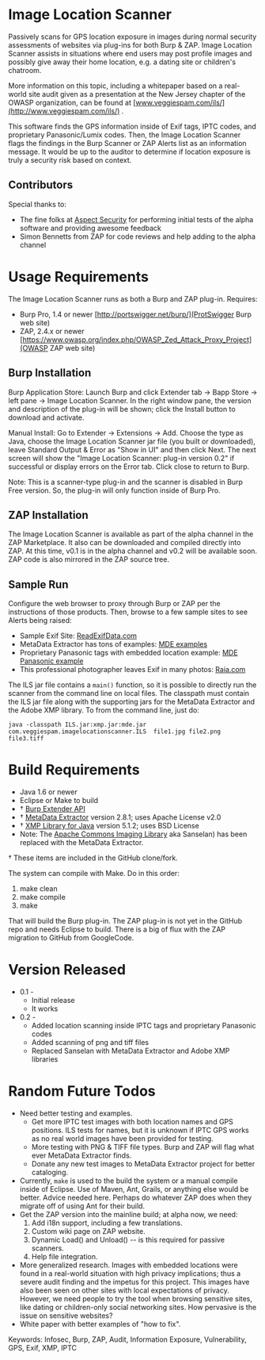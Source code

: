 # Image Location Scanner

Passively scans for GPS location exposure in images during normal
security assessments of websites via plug-ins for both Burp & ZAP.  Image
Location Scanner assists in situations where end users may post profile
images and possibly give away their home location, e.g. a dating site or
children's chatroom.

More information on this topic, including a whitepaper 
based on a real-world site audit given as a presentation at the New
Jersey chapter of the OWASP organization, can be found at
[www.veggiespam.com/ils/](http://www.veggiespam.com/ils/) .

This software finds the GPS information inside of Exif tags, IPTC codes,
and proprietary Panasonic/Lumix codes. Then, the Image Location Scanner flags the
findings in the
Burp Scanner or ZAP Alerts list as an information message.  It would be
up to the auditor to determine if location exposure is truly a security
risk based on context. 

## Contributors

Special thanks to:

* The fine folks at [Aspect Security](https://www.aspectsecurity.com/) for
  performing initial tests of the alpha software and providing awesome
  feedback
* Simon Bennetts from ZAP for code reviews and help adding to the alpha
  channel

# Usage Requirements
The Image Location Scanner runs as both a Burp and ZAP plug-in.
Requires:

* Burp Pro, 1.4 or newer
  [http://portswigger.net/burp/](ProtSwigger Burp web site)
* ZAP, 2.4.x or newer
  [https://www.owasp.org/index.php/OWASP_Zed_Attack_Proxy_Project](OWASP
  ZAP web site)

## Burp Installation

Burp Application Store: Launch Burp and click Extender tab &rarr;
Bapp Store &rarr; left pane &rarr; Image Location Scanner.  In the right window pane, the
version and description of the plug-in will be shown; click the Install
button to download and activate.

Manual Install: Go to Extender &rarr; Extensions &rarr; Add.  Choose the
type as Java, choose the Image Location Scanner jar file (you built or
downloaded), leave Standard Output & Error as "Show in UI" and then
click Next.  The next screen will show the "Image Location Scanner:
plug-in version 0.2" if successful or display errors on the Error tab.
Click close to return to Burp.

Note: This is a scanner-type plug-in and the scanner is disabled in Burp
Free version.  So, the plug-in will only function inside of Burp Pro.

## ZAP Installation

The Image Location Scanner is available as part of the alpha channel
in the ZAP Marketplace.  It also can be downloaded and compiled directly
into ZAP.  At this time, v0.1 is in the alpha channel and v0.2 will be
available soon.  ZAP code is also mirrored in the ZAP source tree.

## Sample Run

Configure the web browser to proxy through Burp or ZAP per the
instructions of those products.  Then, browse to a few sample sites to
see Alerts being raised:

* Sample Exif Site: [ReadExifData.com](http://readexifdata.com/)
* MetaData Extractor has tons of examples: [MDE examples](https://github.com/drewnoakes/metadata-extractor-images/tree/master/jpg)
* Proprietary Panasonic tags with embedded location example: [MDE Panasonic  example](https://github.com/drewnoakes/metadata-extractor-images/master/jpg/Panasonic%20DMC-TZ10.jpg)
* This professional photographer leaves Exif in many photos: [Raia.com](http://raia.com/)

The ILS jar file contains a `main()` function,  so it is possible to
directly run the scanner from the command line on
local files.  The classpath must contain the ILS jar file along with the supporting
jars for the MetaData Extractor and the Adobe XMP library.  To from the
command line, just do:

`java -classpath ILS.jar:xmp.jar:mde.jar   com.veggiespam.imagelocationscanner.ILS  file1.jpg file2.png file3.tiff`


# Build Requirements

* Java 1.6 or newer
* Eclipse or Make to build
* &dagger; [Burp Extender API](http://portswigger.net/burp/extender/api/burp_extender_api.zip) 
* &dagger; [MetaData Extractor](https://drewnoakes.com/code/exif/)
  version 2.8.1; uses Apache License v2.0
* &dagger; [XMP Library for Java](http://mvnrepository.com/artifact/com.adobe.xmp/xmpcore/5.1.2)
  version 5.1.2; uses BSD License
* Note: The [Apache Commons Imaging Library](http://commons.apache.org/proper/commons-imaging/)
  aka Sanselan) has been replaced with the MetaData Extractor.

&dagger; These items are included in the GitHub clone/fork.

The system can compile with Make.  Do in this order:

1. make clean
2. make compile
3. make

That will build the Burp plug-in.  The ZAP plug-in is not yet in the
GitHub repo and needs Eclipse to build.  There is a big of flux with the
ZAP migration to GitHub from GoogleCode.

# Version Released

* 0.1 -
	* Initial release
	* It works
* 0.2 -
	* Added location scanning inside IPTC tags and proprietary Panasonic codes
	* Added scanning of png and tiff files
	* Replaced Sanselan with MetaData Extractor and Adobe XMP libraries

# Random Future Todos

* Need better testing and examples.
   * Get more IPTC test images with both location names and GPS
     positions.  ILS tests for names, but it is unknown if IPTC
     GPS works as no real world images have been provided for testing.
   * More testing with PNG & TIFF file types.  Burp and ZAP will flag
     what ever MetaData Extractor finds.
   * Donate any new test images to MetaData Extractor project for
     better cataloging.
* Currently, `make` is used to the build the system or a manual compile
  inside of Eclipse.  Use of Maven, Ant, Grails, or anything else would
  be better.  Advice needed here.  Perhaps do whatever ZAP does when
  they migrate off of using Ant for their build.
* Get the ZAP version into the mainline build; at alpha now, we need:
   1. Add i18n support, including a few translations.
   2. Custom wiki page on ZAP website.
   3. Dynamic Load() and Unload() -- is this required for passive scanners.
   4. Help file integration.
* More generalized research.  Images with embedded locations were found
  in a real-world situation with high privacy implications; thus a
  severe audit finding and the impetus for this project.  This images
  have also been seen on other sites with local expectations of privacy.
  However, we need people to try the tool when browsing sensitive sites,
  like dating or children-only social networking sites.  How pervasive
  is the issue on sensitive websites?
* White paper with better examples of "how to fix". 

Keywords: Infosec, Burp, ZAP, Audit, Information Exposure, Vulnerability, GPS, Exif, XMP, IPTC

<!--
vim: sw=4 tw=72 spell
-->
